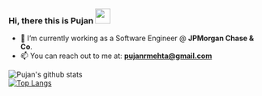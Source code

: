### Hi, there this is Pujan <img src="https://media.giphy.com/media/hvRJCLFzcasrR4ia7z/giphy.gif" width="30px">

<!--
**pujanm/pujanm** is a ✨ _special_ ✨ repository because its `README.md` (this file) appears on your GitHub profile.

Here are some ideas to get you started:

- 🔭 I’m currently working on ...
- 🌱 I’m currently learning ...
- 👯 I’m looking to collaborate on ...
- 🤔 I’m looking for help with ...
- 💬 Ask me about ...
- 📫 How to reach me: ...
- 😄 Pronouns: ...
- ⚡ Fun fact: ...
-->
- 🔭 I’m currently working as a Software Engineer @ **JPMorgan Chase & Co**.
- 📫 You can reach out to me at: **pujanrmehta@gmail.com**

![Pujan's github stats](https://github-readme-stats.vercel.app/api?username=pujanm&show_icons=true&theme=tokyonight) <br>
[![Top Langs](https://github-readme-stats.vercel.app/api/top-langs/?username=pujanm)](https://github.com/anuraghazra/github-readme-stats)
